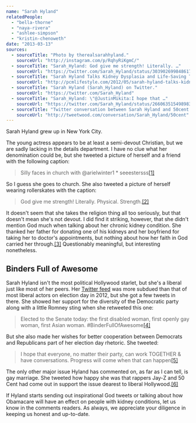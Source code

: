 ```yaml
---
name: "Sarah Hyland"
relatedPeople:
  - "bella-thorne"
  - "naya-rivera"
  - "ashlee-simpson"
  - "kristin-chenoweth"
date: "2013-03-13"
sources:
  - sourceTitle: "Photo by therealsarahhyland."
    sourceUrl: "http://instagram.com/p/RqhyRiKgmC/"
  - sourceTitle: "Sarah_Hyland: God give me strength! Literally. …"
    sourceUrl: "https://twitter.com/Sarah_Hyland/status/303902699848617984"
  - sourceTitle: "Sarah Hyland Talks Kidney Dysplasia and Life-Saving Transplant."
    sourceUrl: "http://pcmlifestyle.com/2012/05/sarah-hyland-talks-kidney-dysplasia-and-life-saving-transplant/"
  - sourceTitle: "Sarah Hyland (Sarah_Hyland) on Twitter."
    sourceUrl: "https://twitter.com/Sarah_Hyland"
  - sourceTitle: "Sarah_Hyland: \"@JustinMikita:I hope that …"
    sourceUrl: "https://twitter.com/Sarah_Hyland/status/266063515498983424"
  - sourceTitle: "Twitter conversation between Sarah Hyland and 50cent."
    sourceUrl: "http://tweetwood.com/conversation/Sarah_Hyland/50cent"
---
```


Sarah Hyland grew up in New York City.

The young actress appears to be at least a semi-devout Christian, but we are sadly lacking in the details department. I have no clue what her denomination could be, but she tweeted a picture of herself and a friend with the following caption:

>Silly faces in church with @arielwinter1 * seeestersss<a class="source-citation" href="http://instagram.com/p/RqhyRiKgmC/" title="Photo by therealsarahhyland.">[1]</a>

So I guess she goes to church. She also tweeted a picture of herself wearing rollerskates with the caption:

>God give me strength! Literally. Physical. Strength.<a class="source-citation" href="https://twitter.com/Sarah_Hyland/status/303902699848617984" title="Sarah_Hyland: God give me strength! Literally. …">[2]</a>

It doesn't seem that she takes the religion thing all too seriously, but that doesn't mean she's not devout. I did find it striking, however, that she didn't mention God much when talking about her chronic kidney condition. She thanked her father for donating one of his kidneys and her boyfriend for taking her to doctor's appointments, but nothing about how her faith in God carried her through.<a class="source-citation" href="http://pcmlifestyle.com/2012/05/sarah-hyland-talks-kidney-dysplasia-and-life-saving-transplant/" title="Sarah Hyland Talks Kidney Dysplasia and Life-Saving Transplant.">[3]</a> Questionably meaningful, but interesting nonetheless.


## Binders Full of Awesome

Sarah Hyland isn't the most political Hollywood starlet, but she's a liberal just like most of her peers. Her [Twitter feed](https://twitter.com/Sarah_Hyland) was more subdued than that of most liberal actors on election day in 2012, but she got a few tweets in there. She showed her support for the diversity of the Democratic party along with a little Romney sting when she retweeted this one:

>Elected to the Senate today: the first disabled woman, first openly gay woman, first Asian woman. #BinderFullOfAwesome<a class="source-citation" href="https://twitter.com/Sarah_Hyland" title="Sarah Hyland (Sarah_Hyland) on Twitter.">[4]</a>

But she also made her wishes for better cooperation between Democrats and Republicans part of her election day rhetoric. She tweeted:

>I hope that everyone, no matter their party, can work TOGETHER & have conversations. Progress will come when that can happen<a class="source-citation" href="https://twitter.com/Sarah_Hyland/status/266063515498983424" title="Sarah_Hyland: &quot;@JustinMikita:I hope that …">[5]</a>

The only other major issue Hyland has commented on, as far as I can tell, is gay marriage. She tweeted how happy she was that rappers Jay-Z and 50 Cent had come out in support the issue dearest to liberal Hollywood.<a class="source-citation" href="http://tweetwood.com/conversation/Sarah_Hyland/50cent" title="Twitter conversation between Sarah Hyland and 50cent.">[6]</a>

If Hyland starts sending out inspirational God tweets or talking about how Obamacare will have an effect on people with kidney conditions, let us know in the comments readers. As always, we appreciate your diligence in keeping us honest and up-to-date.